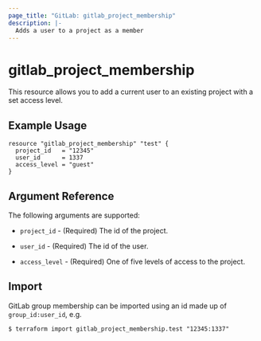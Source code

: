```yaml
---
page_title: "GitLab: gitlab_project_membership"
description: |-
  Adds a user to a project as a member
---
```


# gitlab\_project_membership

This resource allows you to add a current user to an existing project with a set access level.

## Example Usage

```hcl
resource "gitlab_project_membership" "test" {
  project_id   = "12345"
  user_id      = 1337
  access_level = "guest"
}
```

## Argument Reference

The following arguments are supported:

* `project_id` - (Required) The id of the project.

* `user_id` - (Required) The id of the user.

* `access_level` - (Required) One of five levels of access to the project.

## Import

GitLab group membership can be imported using an id made up of `group_id:user_id`, e.g.


```
$ terraform import gitlab_project_membership.test "12345:1337"
```
